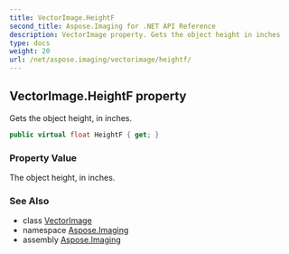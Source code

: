 ```yaml
---
title: VectorImage.HeightF
second_title: Aspose.Imaging for .NET API Reference
description: VectorImage property. Gets the object height in inches
type: docs
weight: 20
url: /net/aspose.imaging/vectorimage/heightf/
---
```

## VectorImage.HeightF property

Gets the object height, in inches.

```csharp
public virtual float HeightF { get; }
```

### Property Value

The object height, in inches.

### See Also

* class [VectorImage](../)
* namespace [Aspose.Imaging](../../vectorimage/)
* assembly [Aspose.Imaging](../../../)


